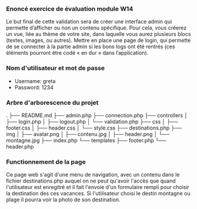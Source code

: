 ### Enoncé exercice de évaluation module W14

Le but final de cette validation sera de créer une interface admin qui permette d’afficher ou non un contenu spécifique. Pour cela, vous créerez un vue, liée au thème de votre site, dans laquelle vous aurez plusieurs blocs (textes, images, ou autres). Mettre en place une page de login, qui permette de se connecter à la partie admin si les bons logs ont été rentrés (ces éléments pourront être codé « en dur » dans l’application).

### Nom d'utilisateur et mot de passe

- Username: greta
- Password: 1234

### Arbre d'arborescence du projet

.
├── README.md
├── admin.php
├── connection.php
├── controllers
│ ├── login.php
│ ├── logout.php
│ └── validation.php
├── css
│ ├── footer.css
│ ├── header.css
│ └── style.css
├── destinations.php
├── img
│ ├── avatar.png
│ ├── contenu.jpg
│ ├── header.png
│ └── montagne.jpg
├── index.php
└── templates
├── footer.php
└── header.php

### Functionnement de la page

Ce page web s'agit d'une menu de navigation, avec un contenu dans le fichier destinations.php auquel on ne peut qu'avoir l'accès que quand l'utilisateur est enregitré et il fait l'envoie d'un formulaire rempli pour choisir la destination des ces vacances. Si l'utilisateur choisi le destin montagne ou plage il pourra voir la photo de son destination.

